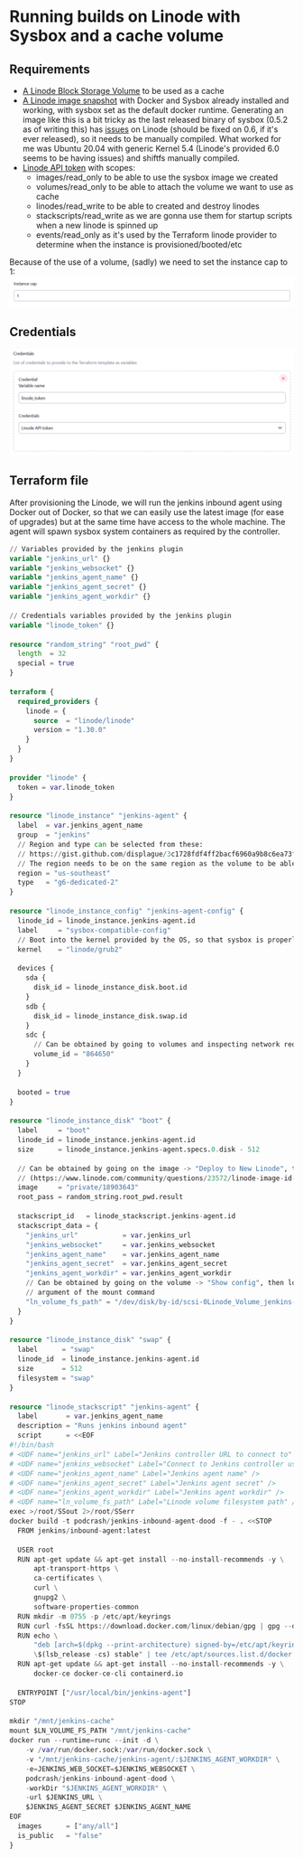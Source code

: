 # Running builds on Linode with Sysbox and a cache volume

## Requirements

- [A Linode Block Storage Volume](https://www.linode.com/docs/products/storage/block-storage/)
  to be used as a cache 
- [A Linode image snapshot](https://www.linode.com/docs/products/tools/images/)
  with Docker and Sysbox already installed and working, with sysbox set as the default docker runtime. 
  Generating an image like this is a bit tricky as the last released binary of sysbox (0.5.2 as of writing this) 
  has [issues](https://github.com/nestybox/sysbox/issues/610)  on Linode (should be fixed on 0.6, 
  if it's ever released), so it needs to be manually compiled. 
  What worked for me was Ubuntu 20.04 with generic Kernel 5.4 (Linode's provided 6.0 seems to be having
  issues) and shiftfs manually compiled. 
- [Linode API token](https://www.linode.com/docs/products/tools/api/get-started/#get-an-access-token)
  with scopes:
  - images/read_only to be able to use the sysbox image we created
  - volumes/read_only to be able to attach the volume we want to use as cache
  - linodes/read_write to be able to created and destroy linodes
  - stackscripts/read_write as we are gonna use them for startup scripts when a new linode is spinned up
  - events/read_only as it's used by the Terraform linode provider to determine when the instance is 
    provisioned/booted/etc

Because of the use of a volume, (sadly) we need to set the instance cap to 1:
![Screenshot of the instance cap set to 1](linode_sysbox_instance_cap.png)

## Credentials
![Screenshot of example credentials section](linode_sysbox_credentials.png)

## Terraform file

After provisioning the Linode, we will run the jenkins inbound agent using Docker out of Docker, so that
we can easily use the latest image (for ease of upgrades) but at the same time have access to the whole machine.
The agent will spawn sysbox system containers as required by the controller.

```terraform
// Variables provided by the jenkins plugin
variable "jenkins_url" {}
variable "jenkins_websocket" {}
variable "jenkins_agent_name" {}
variable "jenkins_agent_secret" {}
variable "jenkins_agent_workdir" {}

// Credentials variables provided by the jenkins plugin
variable "linode_token" {}

resource "random_string" "root_pwd" {
  length  = 32
  special = true
}

terraform {
  required_providers {
    linode = {
      source  = "linode/linode"
      version = "1.30.0"
    }
  }
}

provider "linode" {
  token = var.linode_token
}

resource "linode_instance" "jenkins-agent" {
  label  = var.jenkins_agent_name
  group  = "jenkins"
  // Region and type can be selected from these: 
  // https://gist.github.com/displague/3c1728fdf4ff2bacf6960a9b8c6ea73f
  // The region needs to be on the same region as the volume to be able to mount it
  region = "us-southeast"
  type   = "g6-dedicated-2"
}

resource "linode_instance_config" "jenkins-agent-config" {
  linode_id = linode_instance.jenkins-agent.id
  label     = "sysbox-compatible-config"
  // Boot into the kernel provided by the OS, so that sysbox is properly supported (so with shiftfs working, etc)
  kernel    = "linode/grub2"

  devices {
    sda {
      disk_id = linode_instance_disk.boot.id
    }
    sdb {
      disk_id = linode_instance_disk.swap.id
    }
    sdc {
      // Can be obtained by going to volumes and inspecting network requests on your favorite browser
      volume_id = "864650"
    }
  }

  booted = true
}

resource "linode_instance_disk" "boot" {
  label     = "boot"
  linode_id = linode_instance.jenkins-agent.id
  size      = linode_instance.jenkins-agent.specs.0.disk - 512

  // Can be obtained by going on the image -> "Deploy to New Linode", then looking at the url 
  // (https://www.linode.com/community/questions/23572/linode-image-id-without-using-the-api)
  image     = "private/18903643"
  root_pass = random_string.root_pwd.result

  stackscript_id   = linode_stackscript.jenkins-agent.id
  stackscript_data = {
    "jenkins_url"           = var.jenkins_url
    "jenkins_websocket"     = var.jenkins_websocket
    "jenkins_agent_name"    = var.jenkins_agent_name
    "jenkins_agent_secret"  = var.jenkins_agent_secret
    "jenkins_agent_workdir" = var.jenkins_agent_workdir
    // Can be obtained by going on the volume -> "Show config", then looking at the first
    // argument of the mount command
    "ln_volume_fs_path" = "/dev/disk/by-id/scsi-0Linode_Volume_jenkins-cache"
  }
}

resource "linode_instance_disk" "swap" {
  label      = "swap"
  linode_id  = linode_instance.jenkins-agent.id
  size       = 512
  filesystem = "swap"
}

resource "linode_stackscript" "jenkins-agent" {
  label       = var.jenkins_agent_name
  description = "Runs jenkins inbound agent"
  script      = <<EOF
#!/bin/bash
# <UDF name="jenkins_url" Label="Jenkins controller URL to connect to" />
# <UDF name="jenkins_websocket" Label="Connect to Jenkins controller using websockets" />
# <UDF name="jenkins_agent_name" Label="Jenkins agent name" />
# <UDF name="jenkins_agent_secret" Label="Jenkins agent secret" />
# <UDF name="jenkins_agent_workdir" Label="Jenkins agent workdir" />
# <UDF name="ln_volume_fs_path" Label="Linode volume filesystem path" />
exec >/root/SSout 2>/root/SSerr
docker build -t podcrash/jenkins-inbound-agent-dood -f - . <<STOP
  FROM jenkins/inbound-agent:latest

  USER root
  RUN apt-get update && apt-get install --no-install-recommends -y \
      apt-transport-https \
      ca-certificates \
      curl \
      gnupg2 \
      software-properties-common
  RUN mkdir -m 0755 -p /etc/apt/keyrings
  RUN curl -fsSL https://download.docker.com/linux/debian/gpg | gpg --dearmor -o /etc/apt/keyrings/docker.gpg
  RUN echo \
      "deb [arch=$(dpkg --print-architecture) signed-by=/etc/apt/keyrings/docker.gpg] https://download.docker.com/linux/debian \
      \$(lsb_release -cs) stable" | tee /etc/apt/sources.list.d/docker.list > /dev/null
  RUN apt-get update && apt-get install --no-install-recommends -y \
      docker-ce docker-ce-cli containerd.io

  ENTRYPOINT ["/usr/local/bin/jenkins-agent"]
STOP

mkdir "/mnt/jenkins-cache"
mount $LN_VOLUME_FS_PATH "/mnt/jenkins-cache"
docker run --runtime=runc --init -d \
    -v /var/run/docker.sock:/var/run/docker.sock \
    -v "/mnt/jenkins-cache/jenkins-agent/:$JENKINS_AGENT_WORKDIR" \
    -e=JENKINS_WEB_SOCKET=$JENKINS_WEBSOCKET \
    podcrash/jenkins-inbound-agent-dood \
    -workDir "$JENKINS_AGENT_WORKDIR" \
    -url $JENKINS_URL \
    $JENKINS_AGENT_SECRET $JENKINS_AGENT_NAME
EOF
  images      = ["any/all"]
  is_public   = "false"
}
```